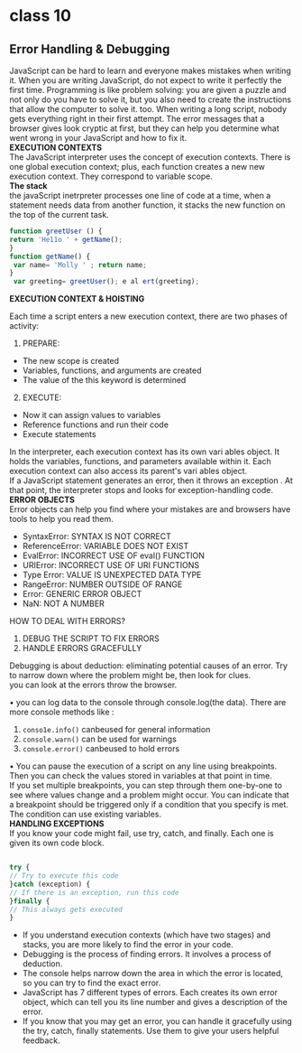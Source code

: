 # class 10

## Error Handling & Debugging
 JavaScript can be hard to learn and everyone makes mistakes when writing it. When you are writing JavaScript, do not expect to write it perfectly the first time. Programming is like problem solving: you are given a puzzle and not only do you have to solve it, but you also need to create the instructions that allow the computer to solve it. too.
When writing a long script, nobody gets everything right in their first attempt. The error messages that a browser gives look cryptic at first, but they can help you determine what went wrong in your JavaScript and how to fix it.   
**EXECUTION CONTEXTS**  
The JavaScript interpreter uses the concept of execution contexts. There is one global execution context; plus, each function creates a new new execution context. They correspond to variable scope.  
**The stack**  
the javaScript inetrpreter processes one line of code at a time, when a statement needs data from another function, it stacks the new function on the top of the current task.  
```js
function greetUser () {
return 'He11o ' + getName();
}
function getName() { 
 var name= 'Molly ' ; return name;
}
 var greeting= greetUser(); e al ert(greeting);

```  
**EXECUTION CONTEXT & HOISTING**  

Each time a script enters a new execution context, there are two phases of activity:  
1. PREPARE: 
- The new scope is created
- Variables, functions, and arguments are created
- The value of the this keyword is determined  
2. EXECUTE:  
- Now it can assign values to variables
- Reference functions and run their code 
- Execute statements  

In the interpreter, each execution context has its own vari ables object. It holds the variables, functions, and parameters available within it. Each execution context can also access its parent's vari ables object.  
If a JavaScript statement generates an error, then it throws an exception . At that point, the interpreter stops and looks for exception-handling code.  
**ERROR OBJECTS**  
 Error objects can help you find where your mistakes are and browsers have tools to help you read them.  
- SyntaxError: SYNTAX IS NOT CORRECT 
- ReferenceError: VARIABLE DOES NOT EXIST
- EvalError: INCORRECT USE OF eval() FUNCTION
- URIError: INCORRECT USE OF URI FUNCTIONS
- Type Error: VALUE IS UNEXPECTED DATA TYPE
- RangeError: NUMBER OUTSIDE OF RANGE
- Error: GENERIC ERROR OBJECT
- NaN: NOT A NUMBER  

 HOW TO DEAL WITH ERRORS?
1. DEBUG THE SCRIPT TO FIX ERRORS
2. HANDLE ERRORS GRACEFULLY  


Debugging is about deduction: eliminating potential causes of an error. Try to narrow down where the problem might be, then look for clues.  
you can look at the errors throw the browser.  

• you can log data to the console through console.log(the data). There are more console methods like :  
1. `conso1e.info()` canbeused for general information
2. `console.warn()` can be used for warnings 
3. `console.error()` canbeused to hold errors  

• You can pause the execution of a script on any line using breakpoints. Then you can check the values stored in variables at that point in time.  
If you set multiple breakpoints, you can step through them one-by-one to see where values change and a problem might occur. You can indicate that a breakpoint should be triggered only if a condition that you specify is met. The condition can use existing variables.  
**HANDLING EXCEPTIONS**  
If you know your code might fail, use try, catch, and finally. Each one is given its own code block.  
```js

try {
// Try to execute this code
}catch (exception) {
// If there is an exception, run this code 
}finally {
// This always gets executed
}
```  
- If you understand execution contexts (which have two stages) and stacks, you are more likely to find the error in your code.
- Debugging is the process of finding errors. It involves a process of deduction.
- The console helps narrow down the area in which the error is located, so you can try to find the exact error.
- JavaScript has 7 different types of errors. Each creates its own error object, which can tell you its line number and gives a description of the error.
- If you know that you may get an error, you can handle it gracefully using the try, catch, finally statements. Use them to give your users helpful feedback.